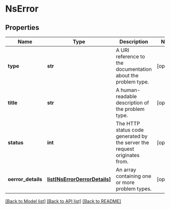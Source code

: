 # NsError

## Properties
Name | Type | Description | Notes
------------ | ------------- | ------------- | -------------
**type** | **str** | A URI reference to the documentation about the problem type. | [optional] 
**title** | **str** | A human-readable description of the problem type. | [optional] 
**status** | **int** | The HTTP status code generated by the server the request originates from. | [optional] 
**oerror_details** | [**list[NsErrorOerrorDetails]**](NsErrorOerrorDetails.md) | An array containing one or more problem types. | [optional] 

[[Back to Model list]](../README.md#documentation-for-models) [[Back to API list]](../README.md#documentation-for-api-endpoints) [[Back to README]](../README.md)


